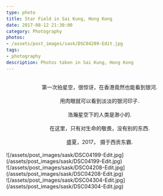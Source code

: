 ```yaml
---
type: photo
title: Star Field in Sai Kung, Hong Kong
date: 2017-08-12 21:30:00
category: Photography
photos:
- /assets/post_images/sask/DSC04209-Edit.jpg
tags:
- photography
description: Photos taken in Sai Kung, Hong Kong
---
```

<br />
<center>第一次拍星空，很惊讶，在香港竟然也能看到银河.</center>
<br />
<center>用肉眼就可以看到淡淡的银河印子.</center>
<br />
<center>浩瀚星空下的人类是渺小的.</center>
<br />
<center>在这里，只有对生命的敬畏，没有别的东西.</center>
<br />
<center>盛夏，2017， 摄于西贡东霸.</center>
<br />
![/assets/post_images/sask/DSC04199-Edit.jpg](/assets/post_images/sask/DSC04199-Edit.jpg)
<br />
![/assets/post_images/sask/DSC04208-Edit.jpg](/assets/post_images/sask/DSC04208-Edit.jpg)
<br />
![/assets/post_images/sask/DSC04304-Edit.jpg](/assets/post_images/sask/DSC04304-Edit.jpg)
